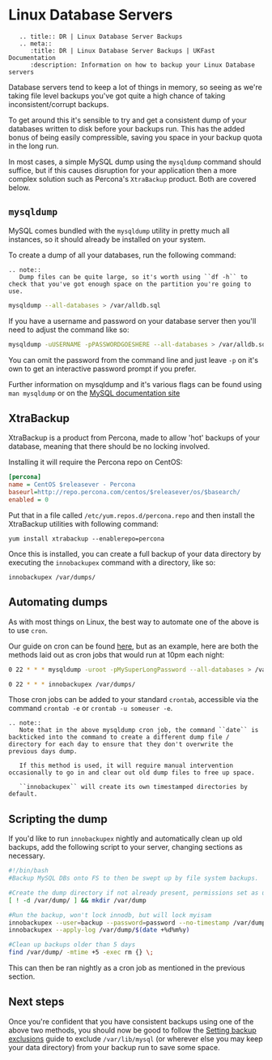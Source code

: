 # Linux Database Servers

```eval_rst
   .. title:: DR | Linux Database Server Backups
   .. meta::
      :title: DR | Linux Database Server Backups | UKFast Documentation
      :description: Information on how to backup your Linux Database servers
```

Database servers tend to keep a lot of things in memory, so seeing as we're taking file level backups you've got quite a high chance of taking inconsistent/corrupt backups.

To get around this it's sensible to try and get a consistent dump of your databases written to disk before your backups run. This has the added bonus of being easily compressible, saving you space in your backup quota in the long run.

In most cases, a simple MySQL dump using the `mysqldump` command should suffice, but if this causes disruption for your application then a more complex solution such as Percona's `XtraBackup` product. Both are covered below.

## `mysqldump`

MySQL comes bundled with the `mysqldump` utility in pretty much all instances, so it should already be installed on your system.

To create a dump of all your databases, run the following command:

```eval_rst
.. note::
   Dump files can be quite large, so it's worth using ``df -h`` to check that you've got enough space on the partition you're going to use.
```

```bash
mysqldump --all-databases > /var/alldb.sql
```

If you have a username and password on your database server then you'll need to adjust the command like so:

```bash
mysqldump -uUSERNAME -pPASSWORDGOESHERE --all-databases > /var/alldb.sql
```

You can omit the password from the command line and just leave `-p` on it's own to get an interactive password prompt if you prefer.

Further information on mysqldump and it's various flags can be found using `man mysqldump` or on the [MySQL documentation site](https://dev.mysql.com/doc/refman/5.1/en/mysqldump.html)


## XtraBackup

XtraBackup is a product from Percona, made to allow 'hot' backups of your database, meaning that there should be no locking involved.

Installing it will require the Percona repo on CentOS:

```ini
[percona]
name = CentOS $releasever - Percona
baseurl=http://repo.percona.com/centos/$releasever/os/$basearch/
enabled = 0
```

Put that in a file called `/etc/yum.repos.d/percona.repo` and then install the XtraBackup utilities with following command:

```console
yum install xtrabackup --enablerepo=percona
```

Once this is installed, you can create a full backup of your data directory by executing the `innobackupex` command with a directory, like so:

```console
innobackupex /var/dumps/
```

## Automating dumps

As with most things on Linux, the best way to automate one of the above is to use `cron`.

Our guide on cron can be found [here](/operatingsystems/linux/basics/cron), but as an example, here are both the methods laid out as cron jobs that would run at 10pm each night:

```bash
0 22 * * * mysqldump -uroot -pMySuperLongPassword --all-databases > /var/dumps/alldb-`date`.sql
```

```bash
0 22 * * * innobackupex /var/dumps/
```

Those cron jobs can be added to your standard `crontab`, accessible via the command `crontab -e` or `crontab -u someuser -e`.

```eval_rst
.. note::
   Note that in the above mysqldump cron job, the command ``date`` is backticked into the command to create a different dump file / directory for each day to ensure that they don't overwrite the previous days dump.

   If this method is used, it will require manual intervention occasionally to go in and clear out old dump files to free up space.

   ``innobackupex`` will create its own timestamped directories by default.
```

## Scripting the dump

If you'd like to run `innobackupex` nightly and automatically clean up old backups, add the following script to your server, changing sections as necessary.

```bash
#!/bin/bash
#Backup MySQL DBs onto FS to then be swept up by file system backups.

#Create the dump directory if not already present, permissions set as user that runs the script
[ ! -d /var/dump/ ] && mkdir /var/dump

#Run the backup, won't lock innodb, but will lock myisam
innobackupex --user=backup --password=password --no-timestamp /var/dump/$(date +%d%m%y)
innobackupex --apply-log /var/dump/$(date +%d%m%y)

#Clean up backups older than 5 days
find /var/dump/ -mtime +5 -exec rm {} \;
```

This can then be ran nightly as a cron job as mentioned in the previous section.

## Next steps

Once you're confident that you have consistent backups using one of the above two methods, you should now be good to follow the [Setting backup exclusions](/dr-ha/ukfast_backup/backup_schedule) guide to exclude `/var/lib/mysql` (or wherever else you may keep your data directory) from your backup run to save some space.
